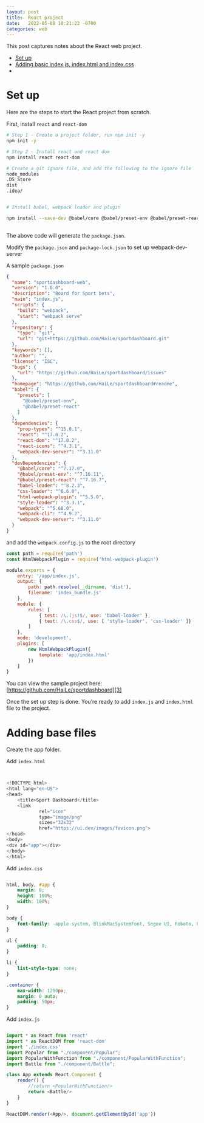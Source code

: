 ```yaml
---
layout: post
title:  React project
date:   2022-05-08 10:21:22 -0700
categories: web
---
```


This post captures notes about the React web project. 

* [Set up][1]
* [Adding basic index.js, index.html and index.css][2]
* 
# Set up 

Here are the steps to start the React project from scratch.  

First, install `react` and `react-dom`

```bash
# Step 1 - Create a project folder, run npm init -y
npm init -y

# Step 2 - Install react and react dom
npm install react react-dom

# Create a git ignore file, and add the following to the ignore file
node_modules
.DS_Store
dist
.idea/


# Install babel, webpack loader and plugin

npm install --save-dev @babel/core @babel/preset-env @babel/preset-react webpack webpack-cli webpack-dev-server babel-loader css-loader style-loader html-webpack-plugin
 
```

The above code will generate the `package.json`. 

Modify the `package.json` and `package-lock.json` to set up webpack-dev-server 

A sample `package.json`

```json
{
  "name": "sportdashboard-web",
  "version": "1.0.0",
  "description": "Board for Sport bets",
  "main": "index.js",
  "scripts": {
    "build": "webpack",
    "start": "webpack serve"
  },
  "repository": {
    "type": "git",
    "url": "git+https://github.com/HaiLe/sportdashboard.git"
  },
  "keywords": [],
  "author": "",
  "license": "ISC",
  "bugs": {
    "url": "https://github.com/HaiLe/sportdashboard/issues"
  },
  "homepage": "https://github.com/HaiLe/sportdashboard#readme",
  "babel": {
    "presets": [
      "@babel/preset-env",
      "@babel/preset-react"
    ]
  },
  "dependencies": {
    "prop-types": "^15.8.1",
    "react": "^17.0.2",
    "react-dom": "^17.0.2",
    "react-icons": "^4.3.1",
    "webpack-dev-server": "^3.11.0"
  },
  "devDependencies": {
    "@babel/core": "^7.17.0",
    "@babel/preset-env": "^7.16.11",
    "@babel/preset-react": "^7.16.7",
    "babel-loader": "^8.2.3",
    "css-loader": "^6.6.0",
    "html-webpack-plugin": "^5.5.0",
    "style-loader": "^3.3.1",
    "webpack": "^5.68.0",
    "webpack-cli": "^4.9.2",
    "webpack-dev-server": "^3.11.0"
  }
}
```

and add the `webpack.config.js` to the root directory

```js
const path = require('path')
const HtmlWebpackPlugin = require('html-webpack-plugin')

module.exports = {
    entry: '/app/index.js',
    output: {
        path: path.resolve(__dirname, 'dist'),
        filename: 'index_bundle.js'
    },
    module: {
        rules: [
            { test: /\.(js)$/, use: 'babel-loader' },
            { test: /\.css$/, use: [ 'style-loader', 'css-loader' ]}
        ]
    },
    mode: 'development',
    plugins: [
        new HtmlWebpackPlugin({
            template: 'app/index.html'
        })
    ]
}
```

You can view the sample project here: [https://github.com/HaiLe/sportdashboard][3]

Once the set up step is done.  You’re ready to add `index.js` and `index.html` file to the project. 

# Adding base files 

Create the app folder.

Add `index.html`

```js


<!DOCTYPE html>
<html lang="en-US">
<head>
    <title>Sport Dashboard</title>
    <link
            rel="icon"
            type="image/png"
            sizes="32x32"
            href="https://ui.dev/images/favicon.png">
</head>
<body>
<div id="app"></div>
</body>
</html>

```


Add `index.css`

```css

html, body, #app {
    margin: 0;
    height: 100%;
    width: 100%;
}

body {
    font-family: -apple-system, BlinkMacSystemFont, Segoe UI, Roboto, Oxygen-Sans, Ubuntu, Cantarell, Helvetica Neue, sans-serif;
}

ul {
    padding: 0;
}

li {
    list-style-type: none;
}

.container {
    max-width: 1200px;
    margin: 0 auto;
    padding: 50px;
}


```

Add `index.js`

```js

import * as React from 'react'
import * as ReactDOM from 'react-dom'
import './index.css'
import Popular from "./component/Popular";
import PopularWithFunction from "./component/PopularWithFunction";
import Battle from "./component/Battle";

class App extends React.Component {
    render() {
        //return <PopularWithFunction/>
        return <Battle/>
    }
}

ReactDOM.render(<App/>, document.getElementById('app'))

```


[1]:	#set-up
[2]:	#adding-base-files
[3]:	https://github.com/HaiLe/sportdashboard